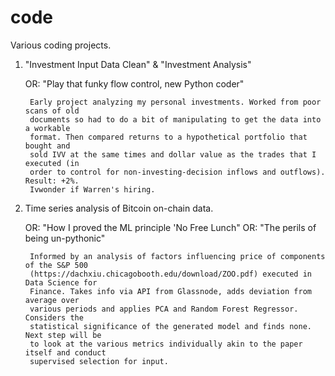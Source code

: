 # code
Various coding projects.

1. "Investment Input Data Clean" & "Investment Analysis"

      OR: "Play that funky flow control, new Python coder"
        
        Early project analyzing my personal investments. Worked from poor scans of old 
        documents so had to do a bit of manipulating to get the data into a workable 
        format. Then compared returns to a hypothetical portfolio that bought and 
        sold IVV at the same times and dollar value as the trades that I executed (in 
        order to control for non-investing-decision inflows and outflows). Result: +2%. 
        Ivwonder if Warren's hiring.
       


2. Time series analysis of Bitcoin on-chain data.
 
     OR: "How I proved the ML principle 'No Free Lunch"
     OR: "The perils of being un-pythonic"
        
        Informed by an analysis of factors influencing price of components of the S&P 500 
        (https://dachxiu.chicagobooth.edu/download/ZOO.pdf) executed in Data Science for 
        Finance. Takes info via API from Glassnode, adds deviation from average over 
        various periods and applies PCA and Random Forest Regressor. Considers the 
        statistical significance of the generated model and finds none. Next step will be 
        to look at the various metrics individually akin to the paper itself and conduct 
        supervised selection for input.
